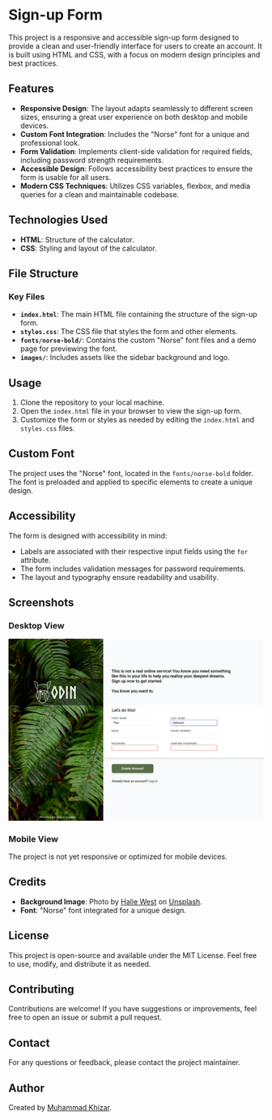 # Sign-up Form

This project is a responsive and accessible sign-up form designed to provide a clean and user-friendly interface for users to create an account. It is built using HTML and CSS, with a focus on modern design principles and best practices.

## Features

- **Responsive Design**: The layout adapts seamlessly to different screen sizes, ensuring a great user experience on both desktop and mobile devices.
- **Custom Font Integration**: Includes the "Norse" font for a unique and professional look.
- **Form Validation**: Implements client-side validation for required fields, including password strength requirements.
- **Accessible Design**: Follows accessibility best practices to ensure the form is usable for all users.
- **Modern CSS Techniques**: Utilizes CSS variables, flexbox, and media queries for a clean and maintainable codebase.

## Technologies Used

- **HTML**: Structure of the calculator.
- **CSS**: Styling and layout of the calculator.

## File Structure

### Key Files

- **`index.html`**: The main HTML file containing the structure of the sign-up form.
- **`styles.css`**: The CSS file that styles the form and other elements.
- **`fonts/norse-bold/`**: Contains the custom "Norse" font files and a demo page for previewing the font.
- **`images/`**: Includes assets like the sidebar background and logo.

## Usage

1. Clone the repository to your local machine.
2. Open the `index.html` file in your browser to view the sign-up form.
3. Customize the form or styles as needed by editing the `index.html` and `styles.css` files.

## Custom Font

The project uses the "Norse" font, located in the `fonts/norse-bold` folder. The font is preloaded and applied to specific elements to create a unique design.

## Accessibility

The form is designed with accessibility in mind:

- Labels are associated with their respective input fields using the `for` attribute.
- The form includes validation messages for password requirements.
- The layout and typography ensure readability and usability.

## Screenshots

### Desktop View

![Desktop View](prototype/sign-up-form.png)

### Mobile View

The project is not yet responsive or optimized for mobile devices.

## Credits

- **Background Image**: Photo by [Halie West](https://unsplash.com/@haliewestphoto) on [Unsplash](https://unsplash.com).
- **Font**: "Norse" font integrated for a unique design.

## License

This project is open-source and available under the MIT License. Feel free to use, modify, and distribute it as needed.

## Contributing

Contributions are welcome! If you have suggestions or improvements, feel free to open an issue or submit a pull request.

## Contact

For any questions or feedback, please contact the project maintainer.

## Author

Created by [Muhammad Khizar](https://github.com/mhmkhizar).
